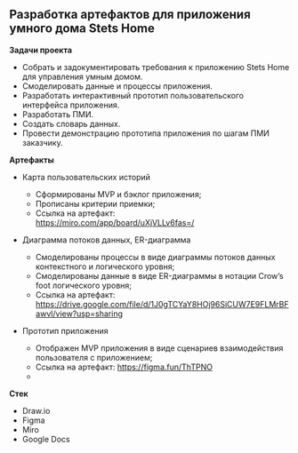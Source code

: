 ## Разработка артефактов для приложения умного дома Stets Home

**Задачи проекта**

- Собрать и задокументировать требования к приложению Stets Home для управления умным домом.
- Смоделировать данные и процессы приложения.
- Разработать интерактивный прототип пользовательского интерфейса приложения.
- Разработать ПМИ.
- Создать словарь данных.
- Провести демонстрацию прототипа приложения по шагам ПМИ заказчику.

**Артефакты**

- Карта пользовательских историй
   - Сформированы MVP и бэклог приложения;
   - Прописаны критерии приемки;
   - Ссылка на артефакт:</br>https://miro.com/app/board/uXjVLLv6fas=/

- Диаграмма потоков данных, ER-диаграмма
   - Смоделированы процессы в виде диаграммы потоков данных контекстного и логического уровня;
   - Смоделированы данные в виде ER-диаграммы в нотации Crow’s foot логического уровня;
   - Ссылка на артефакт:</br>https://drive.google.com/file/d/1J0gTCYaY8HOj96SiCUW7E9FLMrBFawvl/view?usp=sharing
 
- Прототип приложения
   - Отображен MVP приложения в виде сценариев взаимодействия пользователя с приложением;
   - Ссылка на артефакт: https://figma.fun/ThTPNO
   - 
     
  



**Стек**
- Draw.io
- Figma
- Miro
- Google Docs



